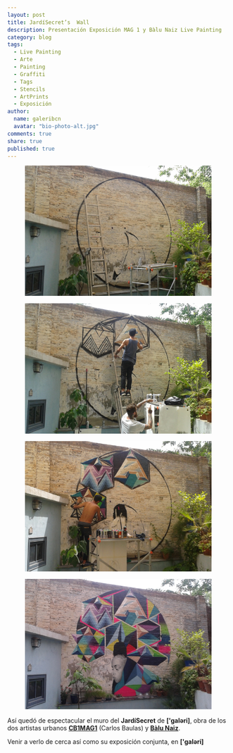 ```yaml
---
layout: post
title: JardíSecret’s  Wall
description: Presentación Exposición MAG 1 y Bàlu Naiz Live Painting
category: blog
tags: 
  - Live Painting
  - Arte
  - Painting
  - Graffiti
  - Tags
  - Stencils
  - ArtPrints
  - Exposición
author: 
  name: galeribcn
  avatar: "bio-photo-alt.jpg"
comments: true
share: true
published: true
---
```


<div class="figure-group">
<figure>
	<a href="/images/1.jpg"><img src="/images/1.jpg" alt="Graffiti MAG 1 y Bàlu Naiz JardiSecret galeribcn"></a>
</figure>

<figure>
	<a href="/images/2.jpg"><img src="/images/2.jpg" alt="Graffiti MAG 1 y Bàlu Naiz JardiSecret galeribcn"></a>
</figure>

<figure>
	<a href="/images/3 (2).jpg"><img src="/images/3 (2).jpg" alt="Graffiti MAG 1 y Bàlu Naiz JardiSecret galeribcn"></a>
</figure>

<figure>
	<a href="/images/4.jpg"><img src="/images/4.jpg" alt="Graffiti MAG 1 y Bàlu Naiz JardiSecret galeribcn"></a>
</figure>
</div>


Así quedó de espectacular el muro del **JardíSecret** de **['galəri]**, obra de los dos artistas urbanos [**CB1MAG1**](http://www.galeribcn.com/articulos/Mag1.html "CB1MAG1") (Carlos Baulas) y [**Bàlu Naiz**](http://www.galeribcn.com/articulos/BaluNaiz.html "Bàlu Naiz"). 

Venir a verlo de cerca así como su exposición conjunta, en **['galəri]**
